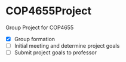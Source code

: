 COP4655Project
==============

Group Project for COP4655

- [x] Group formation
- [ ] Initial meeting and determine project goals
- [ ] Submit project goals to professor
